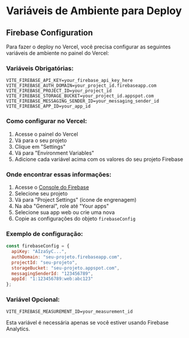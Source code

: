 # Variáveis de Ambiente para Deploy

## Firebase Configuration

Para fazer o deploy no Vercel, você precisa configurar as seguintes variáveis de ambiente no painel do Vercel:

### Variáveis Obrigatórias:

```
VITE_FIREBASE_API_KEY=your_firebase_api_key_here
VITE_FIREBASE_AUTH_DOMAIN=your_project_id.firebaseapp.com
VITE_FIREBASE_PROJECT_ID=your_project_id
VITE_FIREBASE_STORAGE_BUCKET=your_project_id.appspot.com
VITE_FIREBASE_MESSAGING_SENDER_ID=your_messaging_sender_id
VITE_FIREBASE_APP_ID=your_app_id
```

### Como configurar no Vercel:

1. Acesse o painel do Vercel
2. Vá para o seu projeto
3. Clique em "Settings"
4. Vá para "Environment Variables"
5. Adicione cada variável acima com os valores do seu projeto Firebase

### Onde encontrar essas informações:

1. Acesse o [Console do Firebase](https://console.firebase.google.com/)
2. Selecione seu projeto
3. Vá para "Project Settings" (ícone de engrenagem)
4. Na aba "General", role até "Your apps"
5. Selecione sua app web ou crie uma nova
6. Copie as configurações do objeto `firebaseConfig`

### Exemplo de configuração:

```javascript
const firebaseConfig = {
  apiKey: "AIzaSyC...",
  authDomain: "seu-projeto.firebaseapp.com",
  projectId: "seu-projeto",
  storageBucket: "seu-projeto.appspot.com",
  messagingSenderId: "123456789",
  appId: "1:123456789:web:abc123"
};
```

### Variável Opcional:

```
VITE_FIREBASE_MEASUREMENT_ID=your_measurement_id
```

Esta variável é necessária apenas se você estiver usando Firebase Analytics. 